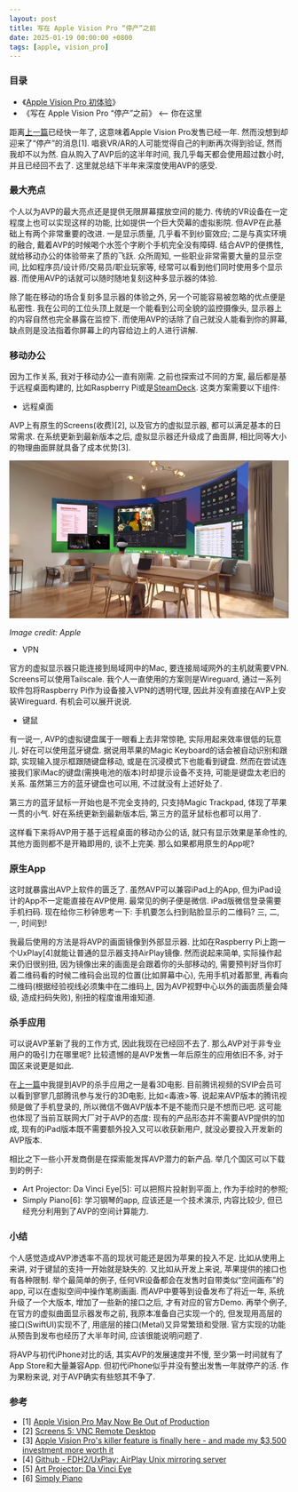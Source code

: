 ```yaml
---
layout: post
title: 写在 Apple Vision Pro “停产”之前
date: 2025-01-19 00:00:00 +0800
tags: [apple, vision_pro]
---
```


### 目录
* 《[Apple Vision Pro 初体验](/2024/02/17/apple-vision-pro-first-impressions.html)》
* 《写在 Apple Vision Pro “停产”之前》 <-- 你在这里

距离[上一篇](/2024/02/17/apple-vision-pro-first-impressions.html)已经快一年了, 这意味着Apple Vision Pro发售已经一年. 然而没想到却迎来了“停产”的消息[1]. 唱衰VR/AR的人可能觉得自己的判断再次得到验证, 然而我却不以为然. 自从购入了AVP后的这半年时间, 我几乎每天都会使用超过数小时, 并且已经回不去了. 这里就总结下半年来深度使用AVP的感受.

### 最大亮点

个人以为AVP的最大亮点还是提供无限屏幕摆放空间的能力. 传统的VR设备在一定程度上也可以实现这样的功能, 比如提供一个巨大荧幕的虚拟影院. 但AVP在此基础上有两个非常重要的改进. 一是显示质量, 几乎看不到纱窗效应; 二是与真实环境的融合, 戴着AVP的时候喝个水签个字刷个手机完全没有障碍. 结合AVP的便携性, 就给移动办公的体验带来了质的飞跃. 众所周知, 一些职业非常需要大量的显示空间, 比如程序员/设计师/交易员/职业玩家等, 经常可以看到他们同时使用多个显示器. 而使用AVP的话就可以随时随地复刻这种多显示器的体验.

除了能在移动的场合复刻多显示器的体验之外, 另一个可能容易被忽略的优点便是私密性. 我在公司的工位头顶上就是一个能看到公司全貌的监控摄像头, 显示器上的内容自然也完全暴露在监控下. 而使用AVP的话除了自己就没人能看到你的屏幕, 缺点则是没法指着你屏幕上的内容给边上的人进行讲解.

### 移动办公

因为工作关系, 我对于移动办公一直有刚需. 之前也探索过不同的方案, 最后都是基于远程桌面构建的, 比如Raspberry Pi或是[SteamDeck](/2023/12/03/steamdeck.html). 这类方案需要以下组件:

* 远程桌面

AVP上有原生的Screens(收费)[2], 以及官方的虚拟显示器, 都可以满足基本的日常需求. 在系统更新到最新版本之后, 虚拟显示器还升级成了曲面屏, 相比同等大小的物理曲面屏就具备了成本优势[3].

![monitor](/assets/images/2025-01-19/monitor.jpg)

*Image credit: Apple*

* VPN

官方的虚拟显示器只能连接到局域网中的Mac, 要连接局域网外的主机就需要VPN. Screens可以使用Tailscale. 我个人一直使用的方案则是Wireguard, 通过一系列软件包将Raspberry Pi作为设备接入VPN的透明代理, 因此并没有直接在AVP上安装Wireguard. 有机会可以展开说说.

* 键鼠

有一说一, AVP的虚拟键盘属于一眼看上去非常惊艳, 实际用起来效率很低的玩意儿. 好在可以使用蓝牙键盘. 据说用苹果的Magic Keyboard的话会被自动识别和跟踪, 实现输入提示框跟随键盘移动, 或是在沉浸模式下也能看到键盘. 然而在尝试连接我们家iMac的键盘(需换电池的版本)时却提示设备不支持, 可能是键盘太老旧的关系. 虽然第三方的蓝牙键盘也可以用, 不过就没有上述好处了.

第三方的蓝牙鼠标一开始也是不完全支持的, 只支持Magic Trackpad, 体现了苹果一贯的小气. 好在系统更新到最新版本后, 第三方的蓝牙鼠标也都可以用了.

这样看下来将AVP用于基于远程桌面的移动办公的话, 就只有显示效果是革命性的, 其他方面则都不是开箱即用的, 谈不上完美. 那么如果都用原生的App呢?

### 原生App

这时就暴露出AVP上软件的匮乏了. 虽然AVP可以兼容iPad上的App, 但为iPad设计的App不一定能直接在AVP使用. 最常见的例子便是微信. iPad版微信登录需要手机扫码. 现在给你三秒钟思考一下: 手机要怎么扫到贴脸显示的二维码? 三, 二, 一, 时间到!

我最后使用的方法是将AVP的画面镜像到外部显示器. 比如在Raspberry Pi上跑一个UxPlay[4]就能让普通的显示器支持AirPlay镜像. 然而说起来简单, 实际操作起来仍旧很别扭, 因为镜像出来的画面是会跟着你的头部移动的, 需要预判好当你盯着二维码看的时候二维码会出现的位置(比如屏幕中心), 先用手机对着那里, 再看向二维码(根据经验视线必须集中在二维码上, 因为AVP视野中心以外的画面质量会降级, 造成扫码失败), 别扭的程度谁用谁知道.

### 杀手应用

可以说AVP革新了我的工作方式, 因此我现在已经回不去了. 那么AVP对于非专业用户的吸引力在哪里呢? 比较遗憾的是AVP发售一年后原生的应用依旧不多, 对于国区来说更是如此.

在[上一篇](/2024/02/17/apple-vision-pro-first-impressions.html)中我提到AVP的杀手应用之一是看3D电影. 目前腾讯视频的SVIP会员可以看到寥寥几部腾讯参与发行的3D电影, 比如<毒液>等. 说起来AVP版本的腾讯视频是做了手机登录的, 所以微信不做AVP版本不是不能而只是不想而已吧. 这可能也体现了当前互联网大厂对于AVP的态度: 现有的产品形态并不需要AVP提供的加成, 现有的iPad版本既不需要额外投入又可以收获新用户, 就没必要投入开发新的AVP版本.

相比之下一些小开发商倒是在探索能发挥AVP潜力的新产品. 举几个国区可以下载到的例子:

* Art Projector: Da Vinci Eye[5]: 可以把照片投射到平面上, 作为手绘时的参照;
* Simply Piano[6]: 学习钢琴的app, 应该还是一个技术演示, 内容比较少, 但已经充分利用到了AVP的空间计算能力.

### 小结

个人感觉造成AVP渗透率不高的现状可能还是因为苹果的投入不足. 比如从使用上来讲, 对于键鼠的支持一开始就是缺失的. 又比如从开发上来说, 苹果提供的接口也有各种限制. 举个最简单的例子, 任何VR设备都会在发售时自带类似“空间画布”的app, 可以在虚拟空间中操作笔刷画画. 而AVP中要等到设备发布了将近一年, 系统升级了一个大版本, 增加了一些新的接口之后, 才有对应的官方Demo. 再举个例子, 在官方的虚拟曲面显示器发布之前, 我原本准备自己实现一个的, 但发现用高层的接口(SwiftUI)实现不了, 用底层的接口(Metal)又异常繁琐和受限. 官方实现的功能从预告到发布也经历了大半年时间, 应该很能说明问题了.

将AVP与初代iPhone对比的话, 其实AVP的发展速度并不慢, 至少第一时间就有了App Store和大量兼容App. 但初代iPhone似乎并没有整出发售一年就停产的活. 作为果粉来说, 对于AVP确实有些怒其不争了.

### 参考

* [1] [Apple Vision Pro May Now Be Out of Production](https://www.macrumors.com/2024/12/31/vision-pro-may-be-out-of-production/)
* [2] [Screens 5: VNC Remote Desktop](https://apps.apple.com/us/app/screens-5-vnc-remote-desktop/id1663047912?platform=vision)
* [3] [Apple Vision Pro's killer feature is finally here - and made my $3,500 investment more worth it](https://www.zdnet.com/article/apple-vision-pro-finally-supports-ultra-wide-displays-but-is-it-worth-the-price-here-are-the-results/)
* [4] [Github - FDH2/UxPlay: AirPlay Unix mirroring server](https://github.com/FDH2/UxPlay)
* [5] [Art Projector: Da Vinci Eye](https://apps.apple.com/us/app/art-projector-da-vinci-eye/id6467633766)
* [6] [Simply Piano](https://apps.apple.com/us/app/simply-piano/id6503691129)